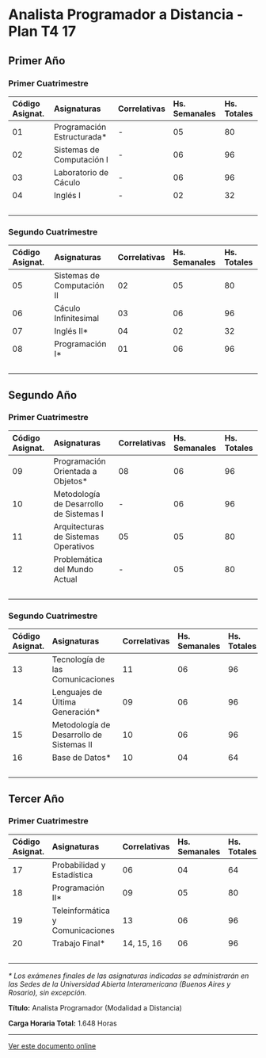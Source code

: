 ﻿# Analista Programador a Distancia - Plan T4 17

## Primer Año

### Primer Cuatrimestre

|Código Asignat.|Asignaturas|Correlativas|Hs. Semanales|Hs. Totales|
| :- | :- | :- | :- | :- |
|01|Programación Estructurada\*|-|05|80|
|02|Sistemas de Computación I|-|06|96|
|03|Laboratorio de Cáculo|-|06|96|
|04|Inglés I|-|02|32|
| | | | | |

### Segundo Cuatrimestre

|Código Asignat.|Asignaturas|Correlativas|Hs. Semanales|Hs. Totales|
| :- | :- | :- | :- | :- |
|05|Sistemas de Computación II|02|05|80|
|06|Cáculo Infinitesimal|03|06|96|
|07|Inglés II\*|04|02|32|
|08|Programación I\*|01|06|96|
| | | | | |



## Segundo Año

### Primer Cuatrimestre

|Código Asignat.|Asignaturas|Correlativas|Hs. Semanales|Hs. Totales|
| :- | :- | :- | :- | :- |
|09|Programación Orientada a Objetos\*|08|06|96|
|10|Metodología de Desarrollo de Sistemas I|-|06|96|
|11|Arquitecturas de Sistemas Operativos|05|05|80|
|12|Problemática del Mundo Actual|-|05|80|
| | | | | |

### Segundo Cuatrimestre

|Código Asignat.|Asignaturas|Correlativas|Hs. Semanales|Hs. Totales|
| :- | :- | :- | :- | :- |
|13|Tecnología de las Comunicaciones|11|06|96|
|14|Lenguajes de Última Generación\*|09|06|96|
|15|Metodología de Desarrollo de Sistemas II|10|06|96|
|16|Base de Datos\*|10|04|64|
| | | | | |

## Tercer Año

### Primer Cuatrimestre

|Código Asignat.|Asignaturas|Correlativas|Hs. Semanales|Hs. Totales|
| :- | :- | :- | :- | :- |
|17|Probabilidad y Estadística|06|04|64|
|18|Programación II\*|09|05|80|
|19|Teleinformática y Comunicaciones|13|06|96|
|20|Trabajo Final\*|14, 15, 16|06|96|
| | | | | |



*\* Los exámenes finales de las asignaturas indicadas se administrarán en las Sedes de la Universidad Abierta Interamericana (Buenos Aires y Rosario), sin excepción.*



**Título:** Analista Programador (Modalidad a Distancia)

**Carga Horaria Total:** 1.648 Horas

---

[Ver este documento online](https://uai.edu.ar/ciiti/2019/libro/carreras-analista-plan.asp)